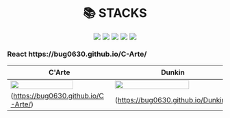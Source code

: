 <div align="center">
  <h1>📚 STACKS</h1>
  <div style="display: flex; justify-content: center; gap: 5px;">
    <img src="https://img.shields.io/badge/HTML5-E34F26?style=for-the-badge&logo=html5&logoColor=FFF"/>
    <img src="https://img.shields.io/badge/CSS3-1572B6?style=for-the-badge&logo=css3&logoColor=FFF"/>
    <img src="https://img.shields.io/badge/jquery-0769AD?style=for-the-badge&logo=jquery&logoColor=FFF"/>
    <img src="https://img.shields.io/badge/GitHub-EAEAEA?style=for-the-badge&logo=github&logoColor=000"/>
    <img src="https://img.shields.io/badge/React-61DAFB?style=for-the-badge&logo=React&logoColor=white"/>
  </div>
</div>

<h3>React https://bug0630.github.io/C-Arte/</h3>

| C'Arte  | Dunkin  | Freshway  | 자취요리사 | Dapara  |
|---|---|---|---|---|
| <img width="80%" src="https://github.com/bug0630/bug0630/assets/143781709/4ef8cb05-c83e-42f3-9b39-4d4d26c5d12a"> | <img width="80%" src="https://github.com/bug0630/bug0630/assets/143781709/c60be26d-ece0-41b1-9152-caea05d8ee10"> | <img width="80%" src="https://github.com/bug0630/bug0630/assets/143781709/b34f52e4-709d-4150-925d-f27325d0a785"> | <img width="80%" src="https://github.com/bug0630/bug0630/assets/143781709/5e298f2d-c92c-4c07-a3ca-356f462ecfba"> | <img width="80%" src="https://github.com/bug0630/bug0630/assets/143781709/86f49146-fb85-44c4-b589-c1a608ade160"> |
| (https://bug0630.github.io/C-Arte/)  | (https://bug0630.github.io/Dunkin/)  | https://bug0630.github.io/Freshway/| https://bug0630.github.io/portfolio/teamD/ | 준비중 |


